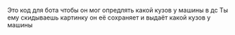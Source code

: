 Это код для бота чтобы он мог опредлять какой кузов у машины в дс
Ты ему скидываешь картинку он её сохраняет и выдаёт какой кузов у машины
